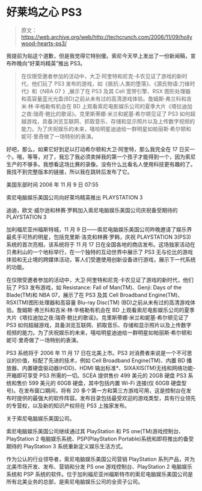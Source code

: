 # 好莱坞之心 PS3 

> 原文：<https://web.archive.org/web/http://techcrunch.com/2006/11/09/hollywood-hearts-ps3/>

我提前为贴这个道歉，但是我觉得它特别傻。索尼今天早上发出了一份新闻稿，宣布昨晚向“好莱坞精英”推出 PS3。

> 在仅限受邀者参加的活动中，大卫·阿奎特和尼克·卡农见证了游戏的新时代，他们玩了 PS3 发布的游戏，如《抵抗:人类的堕落》、《源氏物语:刀锋时代》和《NBA 07 》,展示了在 PS3 及其 Cell 宽带引擎、RSX 图形处理器和高容量蓝光光盘(BD)之前从未有过的高清游戏体验。詹姆斯·弗兰科和吉米·林·辛格勒有机会在 BD 上观看索尼电影娱乐公司的夏季大片《塔拉迪加之夜:瑞奇·鲍比的歌谣》。克里斯蒂娜·米兰和妮基·希尔顿见证了 PS3 如何超越游戏，具备浏览互联网、抓取音乐、存储和显示照片以及上传数字视频的能力。为了庆祝娱乐的未来，嘻哈明星迪迪给一群明星如帕丽斯·希尔顿和妮可·里奇做了一场特别的表演。

好吧，那么，如果它好到足以打动希尔顿和大卫·阿奎特，那么我完全在 17 日买一个。哦，等等，对了，我忘了我必须卖掉我的第一个孩子才能得到一个，因为索尼生产的不够多。我想看这场比赛的录像。没有什么比看名人使用科技更有趣的了。我找不到完整版本的链接，所以我在跳转后发布了它。

美国东部时间 2006 年 11 月 9 日 07:55

索尼电脑娱乐美国公司向好莱坞精英推出 PLAYSTATION 3

迪迪，欧文·威尔逊和林赛·罗韩加入索尼电脑娱乐美国公司庆祝备受期待的 PLAYSTATION 3

加利福尼亚州福斯特城，11 月 9 日——索尼电脑娱乐美国公司昨晚邀请了娱乐界最炙手可热的明星，包括克里斯·洛克和林赛·罗韩，庆祝 PLAYSTATION 3(PS3)系统的首次亮相，该系统将于 11 月 17 日在全国各地的商店发布。这场独家活动在贝弗利山的一个地标举行，在一个独特的互动世界中展示了 PS3 无与伦比的游戏体验和无止境的跨媒体活动，客人们受邀使用创新设备进行游戏，展示下一代系统的功能。

在仅限受邀者参加的活动中，大卫·阿奎特和尼克·卡农见证了游戏的新时代，他们玩了 PS3 发布游戏，如 Resistance: Fall of Man(TM)、Genji: Days of the Blade(TM)和 NBA 07，展示了在 PS3 及其 Cell Broadband Engine(TM)、RSX(TM)图形处理器和高容量 Blu-ray Disc(TM) (BD)之前从未有过的高清游戏体验。詹姆斯·弗兰科和吉米·林·辛格勒有机会在 BD 上观看索尼电影娱乐公司的夏季大片《塔拉迪加之夜:瑞奇·鲍比的歌谣》。克里斯蒂娜·米兰和妮基·希尔顿见证了 PS3 如何超越游戏，具备浏览互联网、抓取音乐、存储和显示照片以及上传数字视频的能力。为了庆祝娱乐的未来，嘻哈明星迪迪给一群明星如帕丽斯·希尔顿和妮可·里奇做了一场特别的表演。

PS3 系统将于 2006 年 11 月 17 日在北美上市。PS3 对消费者来说是一个不可思议的价值，标配了先进的技术，例如 Cell Broadband Engine(TM)、内置 BD 播放器、内置硬盘驱动器(HDD)、HDMI 输出标准*、SIXAXIS(TM)无线和网络功能-开箱即可享受 PS3 所需的一切。SCEA 提供售价 499 美元的 20GB 硬盘 PS3 系统和售价 599 美元的 60GB 硬盘，其中包括内置 Wi-Fi 连接(仅 60GB 硬盘型号)。在发布窗口期间，将有 20 多个第一方和第三方游戏可用，这是控制台在发布时提供的最强大的软件阵容。发布目录包括最受欢迎的游戏类型，具有行业领先的专营权，以及新的知识产权将在 PS3 上独家发布。

关于索尼电脑娱乐美国公司。

索尼电脑娱乐美国公司继续通过其 PlayStation 和 PS one(TM)游戏控制台、PlayStation 2 电脑娱乐系统、PSP(PlayStation Portable)系统和即将推出的备受期待的 PlayStation 3 系统重新定义娱乐生活方式。

作为公认的行业领导者，索尼电脑娱乐美国公司营销 PlayStation 系列产品，并为北美市场开发、发布、营销和分发 PS one 游戏控制台、PlayStation 2 电脑娱乐系统和 PSP 系统的软件。位于加利福尼亚州福斯特市的索尼电脑娱乐美国公司是所有北美业务的总部，是索尼电脑娱乐公司的全资子公司。